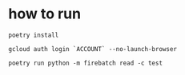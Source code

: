 
# how to run 

```
poetry install
```

```
gcloud auth login `ACCOUNT` --no-launch-browser
```

```
poetry run python -m firebatch read -c test
```